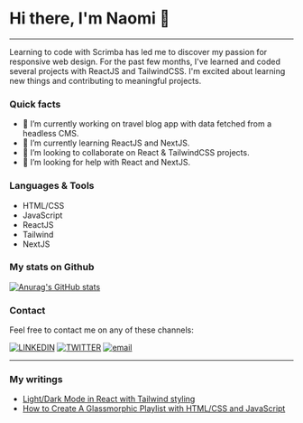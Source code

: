 # Hi there, I'm Naomi 👋

***

Learning to code with Scrimba has led me to discover my passion for responsive web design. For the past few months, I've learned and coded several projects with ReactJS and TailwindCSS. I'm excited about learning new things and contributing to meaningful projects.

### Quick facts

- 🔭 I’m currently working on travel blog app with data fetched from a headless CMS.
- 🌱 I’m currently learning ReactJS and NextJS.
- 👯 I’m looking to collaborate on React & TailwindCSS projects. 
- 🤔 I’m looking for help with React and NextJS.


### Languages & Tools
- HTML/CSS
- JavaScript
- ReactJS
- Tailwind
- NextJS

### My stats on Github

[![Anurag's GitHub stats](https://github-readme-stats.vercel.app/api?username=naomi-pham&show_icons=true&theme=dark)](https://github.com/naomi-pham/github-readme-stats)

### Contact

Feel free to contact me on any of these channels: 

[![LINKEDIN](https://img.shields.io/badge/-LINKEDIN-blue?logo=linkedin)](https://www.linkedin.com/in/naomi-pham/)  [![TWITTER](https://img.shields.io/badge/-TWITTER-green?logo=twitter)](https://twitter.com/naomipham_) [![email](https://img.shields.io/badge/-EMAIL-yellowgreen?logo=gmail)](mailto:phambaonguyendn@gmail.com)  

***

### My writings
- [Light/Dark Mode in React with Tailwind styling](https://dev.to/naomipham_/how-to-create-darklight-mode-with-react-and-tailwind-59e0)
- [How to Create A Glassmorphic Playlist with HTML/CSS and JavaScript](https://naomi-pham.medium.com/how-to-create-a-glassmorphic-playlist-with-html-css-and-javascript-67b981282e7e)
